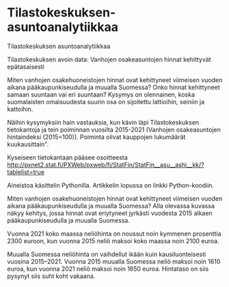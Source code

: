 # Tilastokeskuksen-asuntoanalytiikkaa
Tilastokeskuksen asuntoanalytiikkaa

Tilastokeskuksen avoin data: Vanhojen osakeasuntojen hinnat kehittyvät epätasaisesti

Miten vanhojen osakehuoneistojen hinnat ovat kehittyneet viimeisen vuoden aikana pääkaupunkiseudulla ja muualla Suomessa? Onko hinnat kehittyneet samaan suuntaan vai eri suuntaan? Kysymys on olennainen, koska suomalaisten omaisuudesta suurin osa on sijoitettu lattioihin, seiniin ja kattoihin.

Näihin kysymyksiin hain vastauksia, kun kävin läpi Tilastokeskuksen tietokantoja ja tein poiminnan vuosilta 2015-2021 (Vanhojen osakeasuntojen hintaindeksi (2015=100)). Poiminta olivat kauppojen lukumäärät kuukausittain". 

Kyseiseen tietokantaan pääsee osoitteesta http://pxnet2.stat.fi/PXWeb/pxweb/fi/StatFin/StatFin__asu__ashi__kk/?tablelist=true

Aineistoa käsittelin Pythonilla. Artikkelin lopussa on linkki Python-koodiin.

Miten vanhojen osakehuoneistojen hinnat ovat kehittyneet viimeisen vuoden aikana pääkaupunkiseudulla ja muualla Suomessa? Alla olevassa kuvassa näkyy kehitys, jossa hinnat ovat eriytyneet jyrkästi vuodesta 2015 alkaen pääkaupunkiseudulla ja muualla Suomessa. 

Vuonna 2021 koko maassa neliöhinta on noussut noin kymmenen prosenttia 2300 euroon, kun vuonna 2015 neliö maksoi koko maassa noin 2100 euroa. 

Muualla Suomessa neliöhinta on vaihdellut ikään kuin kausiluonteisesti vuosina 2015–2021. Vuonna 2015 muualla Suomessa neliö maksoi noin 1610 euroa, kun vuonna 2021 neliö maksoi noin 1650 euroa. Hintataso on siis pysynyt siis suht koht vakaana. 

